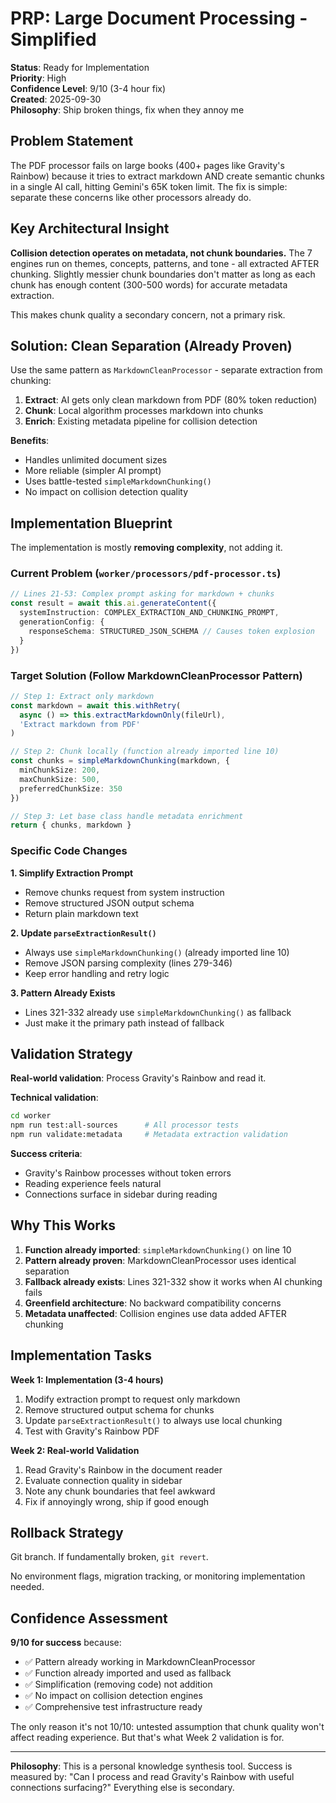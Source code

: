 # PRP: Large Document Processing - Simplified

**Status**: Ready for Implementation  
**Priority**: High  
**Confidence Level**: 9/10 (3-4 hour fix)  
**Created**: 2025-09-30  
**Philosophy**: Ship broken things, fix when they annoy me

## Problem Statement

The PDF processor fails on large books (400+ pages like Gravity's Rainbow) because it tries to extract markdown AND create semantic chunks in a single AI call, hitting Gemini's 65K token limit. The fix is simple: separate these concerns like other processors already do.

## Key Architectural Insight

**Collision detection operates on metadata, not chunk boundaries.** The 7 engines run on themes, concepts, patterns, and tone - all extracted AFTER chunking. Slightly messier chunk boundaries don't matter as long as each chunk has enough content (300-500 words) for accurate metadata extraction.

This makes chunk quality a secondary concern, not a primary risk.

## Solution: Clean Separation (Already Proven)

Use the same pattern as `MarkdownCleanProcessor` - separate extraction from chunking:

1. **Extract**: AI gets only clean markdown from PDF (80% token reduction)
2. **Chunk**: Local algorithm processes markdown into chunks  
3. **Enrich**: Existing metadata pipeline for collision detection

**Benefits**:
- Handles unlimited document sizes
- More reliable (simpler AI prompt)
- Uses battle-tested `simpleMarkdownChunking()` 
- No impact on collision detection quality

## Implementation Blueprint

The implementation is mostly **removing complexity**, not adding it.

### Current Problem (`worker/processors/pdf-processor.ts`)

```typescript
// Lines 21-53: Complex prompt asking for markdown + chunks
const result = await this.ai.generateContent({
  systemInstruction: COMPLEX_EXTRACTION_AND_CHUNKING_PROMPT,
  generationConfig: {
    responseSchema: STRUCTURED_JSON_SCHEMA // Causes token explosion
  }
})
```

### Target Solution (Follow MarkdownCleanProcessor Pattern)

```typescript
// Step 1: Extract only markdown
const markdown = await this.withRetry(
  async () => this.extractMarkdownOnly(fileUrl),
  'Extract markdown from PDF'
)

// Step 2: Chunk locally (function already imported line 10)
const chunks = simpleMarkdownChunking(markdown, {
  minChunkSize: 200,
  maxChunkSize: 500,
  preferredChunkSize: 350
})

// Step 3: Let base class handle metadata enrichment
return { chunks, markdown }
```

### Specific Code Changes

**1. Simplify Extraction Prompt**
- Remove chunks request from system instruction
- Remove structured JSON output schema
- Return plain markdown text

**2. Update `parseExtractionResult()`** 
- Always use `simpleMarkdownChunking()` (already imported line 10)
- Remove JSON parsing complexity (lines 279-346)
- Keep error handling and retry logic

**3. Pattern Already Exists**
- Lines 321-332 already use `simpleMarkdownChunking()` as fallback
- Just make it the primary path instead of fallback

## Validation Strategy

**Real-world validation**: Process Gravity's Rainbow and read it.

**Technical validation**:
```bash
cd worker
npm run test:all-sources      # All processor tests
npm run validate:metadata     # Metadata extraction validation
```

**Success criteria**:
- Gravity's Rainbow processes without token errors
- Reading experience feels natural
- Connections surface in sidebar during reading

## Why This Works

1. **Function already imported**: `simpleMarkdownChunking()` on line 10
2. **Pattern already proven**: MarkdownCleanProcessor uses identical separation
3. **Fallback already exists**: Lines 321-332 show it works when AI chunking fails
4. **Greenfield architecture**: No backward compatibility concerns
5. **Metadata unaffected**: Collision engines use data added AFTER chunking

## Implementation Tasks

**Week 1: Implementation (3-4 hours)**
1. Modify extraction prompt to request only markdown
2. Remove structured output schema for chunks  
3. Update `parseExtractionResult()` to always use local chunking
4. Test with Gravity's Rainbow PDF

**Week 2: Real-world Validation**
1. Read Gravity's Rainbow in the document reader
2. Evaluate connection quality in sidebar
3. Note any chunk boundaries that feel awkward
4. Fix if annoyingly wrong, ship if good enough

## Rollback Strategy

Git branch. If fundamentally broken, `git revert`.

No environment flags, migration tracking, or monitoring implementation needed.

## Confidence Assessment

**9/10 for success** because:
- ✅ Pattern already working in MarkdownCleanProcessor
- ✅ Function already imported and used as fallback
- ✅ Simplification (removing code) not addition
- ✅ No impact on collision detection engines
- ✅ Comprehensive test infrastructure ready

The only reason it's not 10/10: untested assumption that chunk quality won't affect reading experience. But that's what Week 2 validation is for.

---

**Philosophy**: This is a personal knowledge synthesis tool. Success is measured by: "Can I process and read Gravity's Rainbow with useful connections surfacing?" Everything else is secondary.